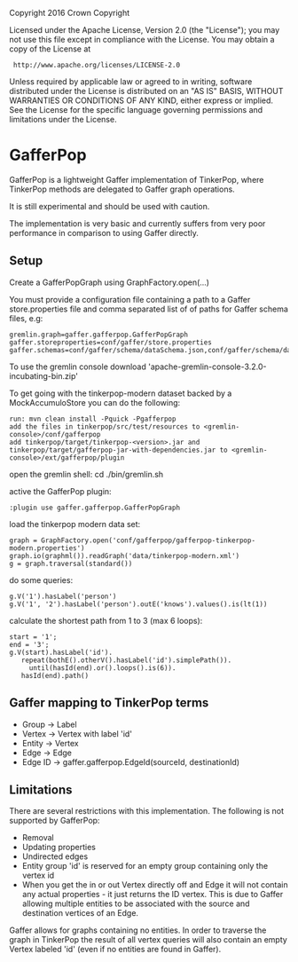   Copyright 2016 Crown Copyright

  Licensed under the Apache License, Version 2.0 (the "License");
  you may not use this file except in compliance with the License.
  You may obtain a copy of the License at

     http://www.apache.org/licenses/LICENSE-2.0

  Unless required by applicable law or agreed to in writing, software
  distributed under the License is distributed on an "AS IS" BASIS,
  WITHOUT WARRANTIES OR CONDITIONS OF ANY KIND, either express or implied.
  See the License for the specific language governing permissions and
  limitations under the License.


GafferPop
==================================

GafferPop is a lightweight Gaffer implementation of TinkerPop, where TinkerPop methods are delegated to Gaffer graph operations.

It is still experimental and should be used with caution.

The implementation is very basic and currently suffers from very poor performance in comparison to using Gaffer directly.


Setup
------------------
Create a GafferPopGraph using GraphFactory.open(...)

You must provide a configuration file containing a path to a Gaffer store.properties file and comma separated list of of paths for Gaffer schema files, e.g:

    gremlin.graph=gaffer.gafferpop.GafferPopGraph
    gaffer.storeproperties=conf/gaffer/store.properties
    gaffer.schemas=conf/gaffer/schema/dataSchema.json,conf/gaffer/schema/dataTypes.json

To use the gremlin console download 'apache-gremlin-console-3.2.0-incubating-bin.zip'

To get going with the tinkerpop-modern dataset backed by a MockAccumuloStore you can do the following:

    run: mvn clean install -Pquick -Pgafferpop
    add the files in tinkerpop/src/test/resources to <gremlin-console>/conf/gafferpop
    add tinkerpop/target/tinkerpop-<version>.jar and tinkerpop/target/gafferpop-jar-with-dependencies.jar to <gremlin-console>/ext/gafferpop/plugin

open the gremlin shell:
    cd <gremlin-console>
    ./bin/gremlin.sh

active the GafferPop plugin:

    :plugin use gaffer.gafferpop.GafferPopGraph

load the tinkerpop modern data set:

    graph = GraphFactory.open('conf/gafferpop/gafferpop-tinkerpop-modern.properties')
    graph.io(graphml()).readGraph('data/tinkerpop-modern.xml')
    g = graph.traversal(standard())

do some queries:

    g.V('1').hasLabel('person')
    g.V('1', '2').hasLabel('person').outE('knows').values().is(lt(1))

calculate the shortest path from 1 to 3 (max 6 loops):

    start = '1';
    end = '3';
    g.V(start).hasLabel('id').
       repeat(bothE().otherV().hasLabel('id').simplePath()).
         until(hasId(end).or().loops().is(6)).
       hasId(end).path()

Gaffer mapping to TinkerPop terms
------------------
 - Group -> Label
 - Vertex -> Vertex with label 'id'
 - Entity -> Vertex
 - Edge -> Edge
 - Edge ID -> gaffer.gafferpop.EdgeId(sourceId, destinationId)


Limitations
------------------

There are several restrictions with this implementation. The following is not supported by GafferPop:
 - Removal
 - Updating properties
 - Undirected edges
 - Entity group 'id' is reserved for an empty group containing only the vertex id
 - When you get the in or out Vertex directly off and Edge it will not contain any actual properties - it just returns the ID vertex. This is due to Gaffer allowing multiple entities to be associated with the source and destination vertices of an Edge.

Gaffer allows for graphs containing no entities. In order to traverse the graph in TinkerPop
the result of all vertex queries will also contain an empty Vertex labeled 'id' (even if no entities are found in Gaffer).